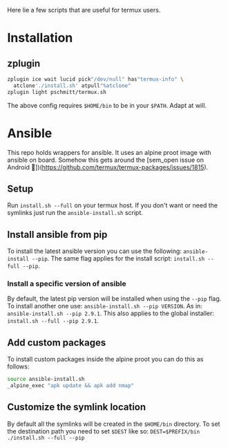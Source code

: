 Here lie a few scripts that are useful for termux users.

# Installation

## zplugin

```bash
zplugin ice wait lucid pick"/dev/null" has"termux-info" \
  atclone'./install.sh' atpull"%atclone"
zplugin light pschmitt/termux.sh
```

The above config requires `$HOME/bin` to be in your `$PATH`. Adapt at will.

# Ansible

This repo holds wrappers for ansible. It uses an alpine proot image with
ansible on board. Somehow this gets around the
[sem_open issue on Android 🤷])(https://github.com/termux/termux-packages/issues/1815).

## Setup

Run `install.sh --full` on your termux host.
If you don't want or need the symlinks just run the `ansible-install.sh` script.

## Install ansible from pip

To install the latest ansible version you can use the following: 
`ansible-install --pip`.
The same flag applies for the install script: `install.sh --full --pip`.

### Install a specific version of ansible

By default, the latest pip version will be installed when using the `--pip` flag.
To install another one use: `ansible-install.sh --pip VERSION`.
As in: `ansible-install.sh --pip 2.9.1`.
This also applies to the global installer: `install.sh --full --pip 2.9.1`.

## Add custom packages

To install custom packages inside the alpine proot you can do this as follows:

```bash
source ansible-install.sh
_alpine_exec "apk update && apk add nmap"
```

## Customize the symlink location

By default all the symlinks will be created in the `$HOME/bin` directory.
To set the destination path you need to set `$DEST` like so:
`DEST=$PREFIX/bin ./install.sh --full --pip`
